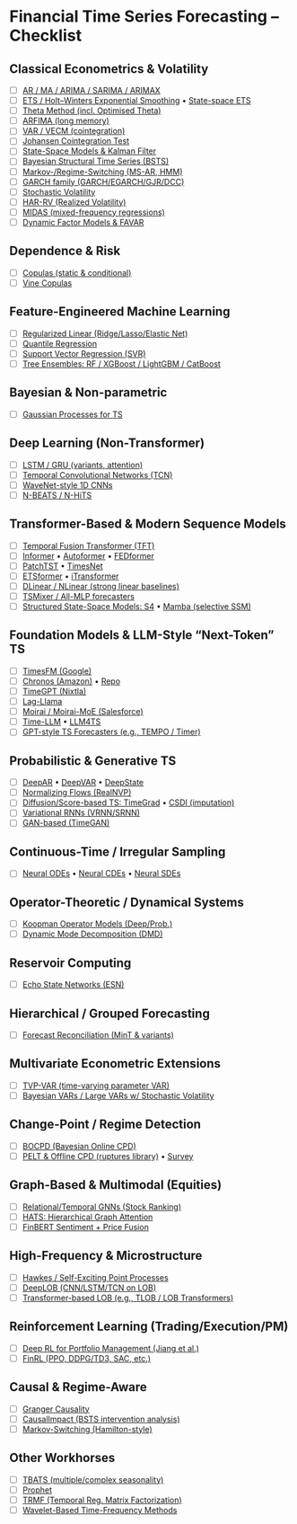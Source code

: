 # Financial Time Series Forecasting – Checklist

## Classical Econometrics & Volatility
- [ ] [AR / MA / ARIMA / SARIMA / ARIMAX](https://otexts.com/fpp3/arima.html)
- [ ] [ETS / Holt–Winters Exponential Smoothing](https://robjhyndman.com/expsmooth/) • [State-space ETS](https://otexts.com/fpp2/ets.html)
- [ ] [Theta Method (incl. Optimised Theta)](https://arxiv.org/pdf/1503.03529)
- [ ] [ARFIMA (long memory)](https://www.sciencedirect.com/science/article/abs/pii/S0304405X02001383)
- [ ] [VAR / VECM (cointegration)](https://www.econometrics-with-r.org/11-1-vector-autoregressions.html)
- [ ] [Johansen Cointegration Test](https://en.wikipedia.org/wiki/Johansen_test)
- [ ] [State-Space Models & Kalman Filter](https://en.wikipedia.org/wiki/Kalman_filter)
- [ ] [Bayesian Structural Time Series (BSTS)](https://cran.r-project.org/web/packages/bsts/vignettes/bsts.html)
- [ ] [Markov-/Regime-Switching (MS-AR, HMM)](https://en.wikipedia.org/wiki/Markov_switching_model)
- [ ] [GARCH family (GARCH/EGARCH/GJR/DCC)](https://en.wikipedia.org/wiki/Autoregressive_conditional_heteroskedasticity)
- [ ] [Stochastic Volatility](https://en.wikipedia.org/wiki/Stochastic_volatility)
- [ ] [HAR-RV (Realized Volatility)](https://academic.oup.com/rfs/article-abstract/16/1/67/1587394)
- [ ] [MIDAS (mixed-frequency regressions)](https://en.wikipedia.org/wiki/MIDAS_regression_model)
- [ ] [Dynamic Factor Models & FAVAR](https://www.jstor.org/stable/3695610)

## Dependence & Risk
- [ ] [Copulas (static & conditional)](https://en.wikipedia.org/wiki/Copula_(probability_theory))
- [ ] [Vine Copulas](https://en.wikipedia.org/wiki/Vine_copula)

## Feature-Engineered Machine Learning
- [ ] [Regularized Linear (Ridge/Lasso/Elastic Net)](https://scikit-learn.org/stable/modules/linear_model.html)
- [ ] [Quantile Regression](https://en.wikipedia.org/wiki/Quantile_regression)
- [ ] [Support Vector Regression (SVR)](https://scikit-learn.org/stable/modules/svm.html#regression)
- [ ] [Tree Ensembles: RF / XGBoost / LightGBM / CatBoost](https://xgboost.readthedocs.io/en/stable/)

## Bayesian & Non-parametric
- [ ] [Gaussian Processes for TS](https://gaussianprocess.org/gpml/chapters/RW.pdf)

## Deep Learning (Non-Transformer)
- [ ] [LSTM / GRU (variants, attention)](https://colah.github.io/posts/2015-08-Understanding-LSTMs/)
- [ ] [Temporal Convolutional Networks (TCN)](https://arxiv.org/abs/1803.01271)
- [ ] [WaveNet-style 1D CNNs](https://deepmind.com/blog/article/wavenet-generative-model-raw-audio)
- [ ] [N-BEATS / N-HiTS](https://arxiv.org/abs/1905.10437)

## Transformer-Based & Modern Sequence Models
- [ ] [Temporal Fusion Transformer (TFT)](https://arxiv.org/abs/1912.09363)
- [ ] [Informer](https://arxiv.org/abs/2012.07436) • [Autoformer](https://arxiv.org/abs/2106.13008) • [FEDformer](https://arxiv.org/abs/2201.12740)
- [ ] [PatchTST](https://arxiv.org/abs/2211.14730) • [TimesNet](https://arxiv.org/abs/2210.02186)
- [ ] [ETSformer](https://arxiv.org/abs/2202.01381) • [iTransformer](https://arxiv.org/abs/2310.06625)
- [ ] [DLinear / NLinear (strong linear baselines)](https://arxiv.org/abs/2205.13504)
- [ ] [TSMixer / All-MLP forecasters](https://arxiv.org/abs/2303.06053)
- [ ] [Structured State-Space Models: S4](https://arxiv.org/abs/2111.00396) • [Mamba (selective SSM)](https://arxiv.org/abs/2312.00752)

## Foundation Models & LLM-Style “Next-Token” TS
- [ ] [TimesFM (Google)](https://arxiv.org/abs/2403.07815)
- [ ] [Chronos (Amazon)](https://arxiv.org/abs/2403.07815) • [Repo](https://github.com/amazon-science/chronos-forecasting)
- [ ] [TimeGPT (Nixtla)](https://nixtla.github.io/)
- [ ] [Lag-Llama](https://arxiv.org/abs/2310.08278)
- [ ] [Moirai / Moirai-MoE (Salesforce)](https://arxiv.org/abs/2310.06625)
- [ ] [Time-LLM](https://arxiv.org/abs/2310.10688) • [LLM4TS](https://arxiv.org/abs/2310.00752)
- [ ] [GPT-style TS Forecasters (e.g., TEMPO / Timer)](https://arxiv.org/abs/2402.02368)

## Probabilistic & Generative TS
- [ ] [DeepAR](https://arxiv.org/abs/1704.04110) • [DeepVAR](https://ts.gluon.ai/api/gluonts/gluonts.model.deepvar.html) • [DeepState](https://arxiv.org/abs/1906.01949)
- [ ] [Normalizing Flows (RealNVP)](https://arxiv.org/abs/1605.08803)
- [ ] [Diffusion/Score-based TS: TimeGrad](https://arxiv.org/abs/2101.06182) • [CSDI (imputation)](https://arxiv.org/abs/2107.03502)
- [ ] [Variational RNNs (VRNN/SRNN)](https://arxiv.org/abs/1506.02216)
- [ ] [GAN-based (TimeGAN)](https://arxiv.org/abs/1907.05321)

## Continuous-Time / Irregular Sampling
- [ ] [Neural ODEs](https://arxiv.org/abs/1806.07366) • [Neural CDEs](https://arxiv.org/abs/2005.08926) • [Neural SDEs](https://arxiv.org/abs/1906.02355)

## Operator-Theoretic / Dynamical Systems
- [ ] [Koopman Operator Models (Deep/Prob.)](https://arxiv.org/abs/2211.07561)
- [ ] [Dynamic Mode Decomposition (DMD)](https://arxiv.org/abs/2312.00137)

## Reservoir Computing
- [ ] [Echo State Networks (ESN)](https://en.wikipedia.org/wiki/Echo_state_network)

## Hierarchical / Grouped Forecasting
- [ ] [Forecast Reconciliation (MinT & variants)](https://robjhyndman.com/papers/mint.pdf)

## Multivariate Econometric Extensions
- [ ] [TVP-VAR (time-varying parameter VAR)](https://www.richmondfed.org/-/media/richmondfedorg/publications/research/economic_quarterly/2015/q4/pdf/lubik.pdf)
- [ ] [Bayesian VARs / Large VARs w/ Stochastic Volatility](https://onlinelibrary.wiley.com/doi/full/10.1002/jae.2936)

## Change-Point / Regime Detection
- [ ] [BOCPD (Bayesian Online CPD)](https://arxiv.org/abs/0710.3742)
- [ ] [PELT & Offline CPD (ruptures library)](https://centre-borelli.github.io/ruptures-docs/) • [Survey](https://www.sciencedirect.com/science/article/abs/pii/S0165168419303494)

## Graph-Based & Multimodal (Equities)
- [ ] [Relational/Temporal GNNs (Stock Ranking)](https://arxiv.org/abs/1909.10660)
- [ ] [HATS: Hierarchical Graph Attention](https://arxiv.org/abs/1908.07999)
- [ ] [FinBERT Sentiment + Price Fusion](https://github.com/ProsusAI/finBERT)

## High-Frequency & Microstructure
- [ ] [Hawkes / Self-Exciting Point Processes](https://en.wikipedia.org/wiki/Hawkes_process)
- [ ] [DeepLOB (CNN/LSTM/TCN on LOB)](https://arxiv.org/abs/1808.03668)
- [ ] [Transformer-based LOB (e.g., TLOB / LOB Transformers)](https://arxiv.org/abs/2003.00130)

## Reinforcement Learning (Trading/Execution/PM)
- [ ] [Deep RL for Portfolio Management (Jiang et al.)](https://arxiv.org/abs/1706.10059)
- [ ] [FinRL (PPO, DDPG/TD3, SAC, etc.)](https://github.com/AI4Finance-Foundation/FinRL)

## Causal & Regime-Aware
- [ ] [Granger Causality](https://en.wikipedia.org/wiki/Granger_causality)
- [ ] [CausalImpact (BSTS intervention analysis)](https://google.github.io/CausalImpact/CausalImpact.html)
- [ ] [Markov-Switching (Hamilton-style)](https://en.wikipedia.org/wiki/Markov_switching_model)

## Other Workhorses
- [ ] [TBATS (multiple/complex seasonality)](https://otexts.com/fpp3/tbats.html)
- [ ] [Prophet](https://facebook.github.io/prophet/)
- [ ] [TRMF (Temporal Reg. Matrix Factorization)](https://arxiv.org/abs/1704.04110)
- [ ] [Wavelet-Based Time-Frequency Methods](https://en.wikipedia.org/wiki/Wavelet_transform)
